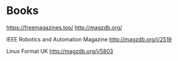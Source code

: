 # Books




https://freemagazines.top/
http://magzdb.org/





 	
IEEE Robotics and Automation Magazine
http://magzdb.org/j/2519



 	
Linux Format UK
http://magzdb.org/j/5803
